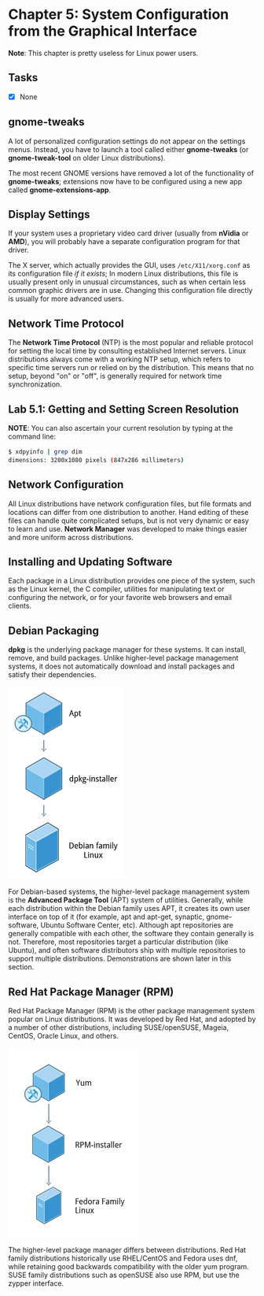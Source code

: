 # Chapter 5: System Configuration from the Graphical Interface

**Note**: This chapter is pretty useless for Linux power users.

## Tasks
- [x] None

## gnome-tweaks

A lot of personalized configuration settings do not appear on the settings menus. Instead, you have to launch a tool called either **gnome-tweaks** (or **gnome-tweak-tool** on older Linux distributions).

The most recent GNOME versions have removed a lot of the functionality of **gnome-tweaks**; extensions now have to be configured using a new app called **gnome-extensions-app**.

## Display Settings

If your system uses a proprietary video card driver (usually from **nVidia** or **AMD**), you will probably have a separate configuration program for that driver.

The X server, which actually provides the GUI, uses `/etc/X11/xorg.conf` as its configuration file *if it exists*; In modern Linux distributions, this file is usually present only in unusual circumstances, such as when certain less common graphic drivers are in use. Changing this configuration file directly is usually for more advanced users.

## Network Time Protocol

The **Network Time Protocol** (NTP) is the most popular and reliable protocol for setting the local time by consulting established Internet servers. Linux distributions always come with a working NTP setup, which refers to specific time servers run or relied on by the distribution. This means that no setup, beyond "on" or "off", is generally required for network time synchronization.

## Lab 5.1: Getting and Setting Screen Resolution

**NOTE**: You can also ascertain your current resolution by typing at the command line:

```bash
$ xdpyinfo | grep dim
dimensions: 3200x1080 pixels (847x286 millimeters)
```

## Network Configuration

All Linux distributions have network configuration files, but file formats and locations can differ from one distribution to another. Hand editing of these files can handle quite complicated setups, but is not very dynamic or easy to learn and use. **Network Manager** was developed to make things easier and more uniform across distributions.

## Installing and Updating Software

Each package in a Linux distribution provides one piece of the system, such as the Linux kernel, the C compiler, utilities for manipulating text or configuring the network, or for your favorite web browsers and email clients.

## Debian Packaging

**dpkg** is the underlying package manager for these systems. It can install, remove, and build packages. Unlike higher-level package management systems, it does not automatically download and install packages and satisfy their dependencies.

![Package Management in the Debian Family System](./img/img_0.jpg)

For Debian-based systems, the higher-level package management system is the **Advanced Package Tool** (APT) system of utilities. Generally, while each distribution within the Debian family uses APT, it creates its own user interface on top of it (for example, apt and apt-get, synaptic, gnome-software, Ubuntu Software Center, etc). Although apt repositories are generally compatible with each other, the software they contain generally is not. Therefore, most repositories target a particular distribution (like Ubuntu), and often software distributors ship with multiple repositories to support multiple distributions. Demonstrations are shown later in this section.

## Red Hat Package Manager (RPM)

Red Hat Package Manager (RPM) is the other package management system popular on Linux distributions. It was developed by Red Hat, and adopted by a number of other distributions, including SUSE/openSUSE, Mageia, CentOS, Oracle Linux, and others.

![Red Hat Package Manager](./img/img_1.jpg)

The higher-level package manager differs between distributions. Red Hat family distributions historically use RHEL/CentOS and Fedora uses dnf, while retaining good backwards compatibility with the older yum program. SUSE family distributions such as openSUSE also use RPM, but use the zypper interface.
